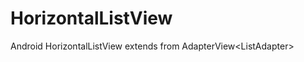 HorizontalListView
==================

Android HorizontalListView extends from AdapterView&lt;ListAdapter>